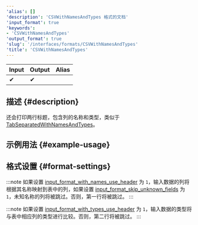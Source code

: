 ```yaml
---
'alias': []
'description': 'CSVWithNamesAndTypes 格式的文档'
'input_format': true
'keywords':
- 'CSVWithNamesAndTypes'
'output_format': true
'slug': '/interfaces/formats/CSVWithNamesAndTypes'
'title': 'CSVWithNamesAndTypes'
---
```


| Input | Output | Alias |
|-------|--------|-------|
| ✔     | ✔      |       |

## 描述 {#description}

还会打印两行标题，包含列的名称和类型，类似于 [TabSeparatedWithNamesAndTypes](../formats/TabSeparatedWithNamesAndTypes)。

## 示例用法 {#example-usage}

## 格式设置 {#format-settings}

:::note
如果设置 [input_format_with_names_use_header](/operations/settings/settings-formats.md/#input_format_with_names_use_header) 为 `1`，输入数据的列将根据其名称映射到表中的列，如果设置 [input_format_skip_unknown_fields](../../../operations/settings/settings-formats.md/#input_format_skip_unknown_fields) 为 `1`，未知名称的列将被跳过。否则，第一行将被跳过。
:::

:::note
如果设置 [input_format_with_types_use_header](../../../operations/settings/settings-formats.md/#input_format_with_types_use_header) 为 `1`，输入数据的类型将与表中相应列的类型进行比较。否则，第二行将被跳过。
:::
